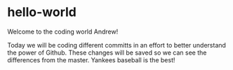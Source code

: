 # hello-world

Welcome to the coding world Andrew!

Today we will be coding different committs in an effort to better understand the power of Github. 
These changes will be saved so we can see the differences from the master.
Yankees baseball is the best!
